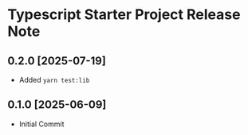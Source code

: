 # Typescript Starter Project Release Note

## 0.2.0 [2025-07-19]

* Added `yarn test:lib`

## 0.1.0 [2025-06-09]

* Initial Commit
